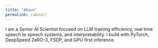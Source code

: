 ```yaml
---
title: "About"
permalink: /about/
---
```


I am a Senior AI Scientist focused on LLM training efficiency, real time speech to speech systems, and interpretability. I build with PyTorch, DeepSpeed ZeRO-3, FSDP, and GPU first inference.
